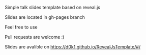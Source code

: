 Simple talk slides template based on reveal.js

Slides are located in gh-pages branch

Feel free to use

Pull requests are welcome :)

Slides are avalible on https://d0k1.github.io/RevealJsTemplate/#/